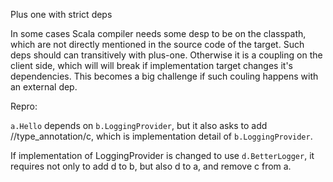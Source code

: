 Plus one with strict deps

In some cases Scala compiler needs some desp to be on the classpath, which are not directly mentioned in the source code
 of the target. Such deps should can transitively with plus-one. Otherwise it is a coupling on the client side, which
 will will break if implementation target changes it's dependencies. This becomes a big challenge if such couling 
 happens with an external dep.
 
Repro:

`a.Hello` depends on `b.LoggingProvider`, but it also asks to add //type_annotation/c, which is implementation
 detail of `b.LoggingProvider`. 
 
If implementation of LoggingProvider is changed to use `d.BetterLogger`, it requires not only to add d to b, but also d 
to a, and remove c from a.
